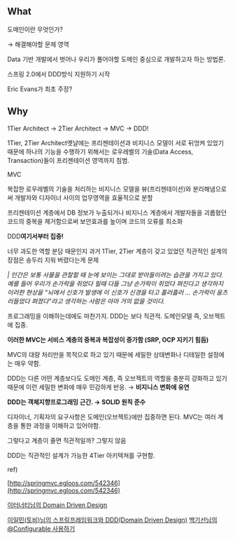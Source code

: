 ## What

도메인이란 무엇인가?

→ 해결해야할 문제 영역

Data 기반 개발에서 벗어나 우리가 풀어야할 도메인 중심으로 개발하고자 하는 방법론.

스프링 2.0에서 DDD방식 지원하기 시작

Eric Evans가 최초 주장?

## Why

1Tier Architect → 2Tier Architect → MVC → DDD!

1Tier, 2Tier Architect옛날에는 프리젠테이션과 비지니스 모델이 서로 뒤엉켜 있었기 때문에 하나의 기능을 수행하기 위해서는 로우레벨의 기술(Data Access, Transaction)들이 프리젠테이션 영역까지 침범.

MVC

복잡한 로우레벨의 기술을 처리하는 비지니스 모델을 뷰(프리젠테이션)와 분리해냄으로써 개발자와 디자이너 사이의 업무영역을 효율적으로 분할

프리젠테이션 계층에서 DB 정보가 누출되거나 비지니스 계층에서 개발자들을 괴롭혔던 코드의 중복을 제거함으로써 보안효과를 높이며 코드의 오류를 최소화

DDD**여기서부터 집중!**

너무 과도한 역할 분담 때문인지 과거 1Tier, 2Tier 계층이 갖고 있었던 직관적인 설계의 장점은 송두리 지워 버렸다는게 문제

_| 인간은 보통 사물을 관찰할 때 눈에 보이는 그대로 받아들이려는 습관을 가지고 있다. 예를 들어 우리가 손가락을 쥐었다 필때 다들 그냥 손가락이 쥐었다 펴진다고 생각하지 이러한 현상을 “뇌에서 신호가 발생에 이 신호가 신경을 타고 흘러흘러 … 손가락이 움츠러들었다 펴졌다”라고 생각하는 사람은 아마 거의 없을 것이다._

프로그래밍을 이해하는데에도 마찬가지. DDD는 보다 직관적. 도메인모델 즉, 오브젝트에 집중.

**이러한 MVC는 서비스 계층의 중복과 복잡성이 증가함 (SRP, OCP 지키기 힘듬)**

MVC의 대량 처리만을 목적으로 하고 있기 때문에 세밀한 상태변화나 디테일한 설정에는 매우 약함.

DDD는 다른 어떤 계층보다도 도메인 계층, 즉 오브젝트의 역할을 충분히 강화하고 있기 때문에 이런 세밀한 변화에 매우 민감하게 반응. → **비지니스 변화에 유연**

**DDD는 객체지향프로그래밍 근간. → SOLID 원칙 준수**

디자이너, 기획자의 요구사항은 도메인(오브젝트)에만 집중하면 된다. MVC는 여러 계층을 통한 과정을 이해하고 있어야함.

그렇다고 계층이 줄면 직관적일까? 그렇지 않음

DDD는 직관적인 설계가 가능한 4Tier 아키텍쳐를 구현함.

ref)

[http://springmvc.egloos.com/542346](http://springmvc.egloos.com/542346)

[이터너티님의 Domain Driven Design](http://aeternum.egloos.com/category/Domain-Driven%20Design)

[이일민(토비)님의 스프링프레임워크와 DDD(Domain Driven Design)](http://www.dbguide.net/knowledge.db?cmd=view&boardUid=127395&boardConfigUid=20&categoryUid=196) [백기선님의 @Configurable 사용하기](http://whiteship.tistory.com/1284)